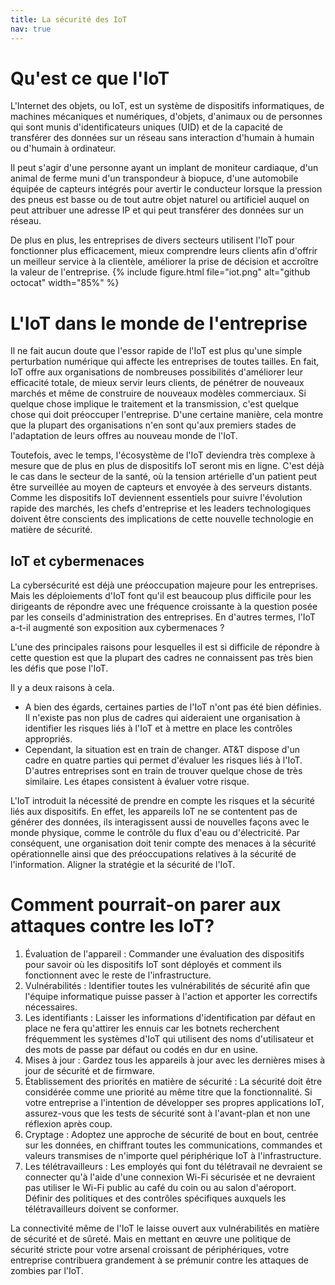 ```yaml
---
title: La sécurité des IoT
nav: true
---
```


# Qu'est ce que l'IoT

L'Internet des objets, ou IoT, est un système de dispositifs informatiques, de machines mécaniques et numériques, d'objets, d'animaux ou de personnes qui sont munis d'identificateurs uniques (UID) et de la capacité de transférer des données sur un réseau sans interaction d'humain à humain ou d'humain à ordinateur.

Il peut s'agir d'une personne ayant un implant de moniteur cardiaque, d'un animal de ferme muni d'un transpondeur à biopuce, d'une automobile équipée de capteurs intégrés pour avertir le conducteur lorsque la pression des pneus est basse ou de tout autre objet naturel ou artificiel auquel on peut attribuer une adresse IP et qui peut transférer des données sur un réseau.

De plus en plus, les entreprises de divers secteurs utilisent l'IoT pour fonctionner plus efficacement, mieux comprendre leurs clients afin d'offrir un meilleur service à la clientèle, améliorer la prise de décision et accroître la valeur de l'entreprise.
{% include figure.html file="iot.png" alt="github octocat" width="85%" %}


# L'IoT dans le monde de l'entreprise

Il ne fait aucun doute que l'essor rapide de l'IoT est plus qu'une simple perturbation numérique qui affecte les entreprises de toutes tailles. En fait, IoT offre aux organisations de nombreuses possibilités d'améliorer leur efficacité totale, de mieux servir leurs clients, de pénétrer de nouveaux marchés et même de construire de nouveaux modèles commerciaux. Si quelque chose implique le traitement et la transmission, c'est quelque chose qui doit préoccuper l'entreprise. D'une certaine manière, cela montre que la plupart des organisations n'en sont qu'aux premiers stades de l'adaptation de leurs offres au nouveau monde de l'IoT. 

Toutefois, avec le temps, l'écosystème de l'IoT deviendra très complexe à mesure que de plus en plus de dispositifs IoT seront mis en ligne. C'est déjà le cas dans le secteur de la santé, où la tension artérielle d'un patient peut être surveillée au moyen de capteurs et envoyée à des serveurs distants. Comme les dispositifs IoT deviennent essentiels pour suivre l'évolution rapide des marchés, les chefs d'entreprise et les leaders technologiques doivent être conscients des implications de cette nouvelle technologie en matière de sécurité.

## IoT et cybermenaces
La cybersécurité est déjà une préoccupation majeure pour les entreprises. Mais les déploiements d'IoT font qu'il est beaucoup plus difficile pour les dirigeants de répondre avec une fréquence croissante à la question posée par les conseils d'administration des entreprises. En d'autres termes, l'IoT a-t-il augmenté son exposition aux cybermenaces ?

 L'une des principales raisons pour lesquelles il est si difficile de répondre à cette question est que la plupart des cadres ne connaissent pas très bien les défis que pose l'IoT. 
 
 Il y a deux raisons à cela. 
 - A bien des égards, certaines parties de l'IoT n'ont pas été bien définies. Il n'existe pas non plus de cadres qui aideraient une organisation à identifier les risques liés à l'IoT et à mettre en place les contrôles appropriés. 
 - Cependant, la situation est en train de changer. AT&T dispose d'un cadre en quatre parties qui permet d'évaluer les risques liés à l'IoT. D'autres entreprises sont en train de trouver quelque chose de très similaire. Les étapes consistent à évaluer votre risque.

 L'IoT introduit la nécessité de prendre en compte les risques et la sécurité liés aux dispositifs. En effet, les appareils IoT ne se contentent pas de générer des données, ils interagissent aussi de nouvelles façons avec le monde physique, comme le contrôle du flux d'eau ou d'électricité. Par conséquent, une organisation doit tenir compte des menaces à la sécurité opérationnelle ainsi que des préoccupations relatives à la sécurité de l'information. Aligner la stratégie et la sécurité de l'IoT.

 

# Comment pourrait-on parer aux attaques contre les IoT?
 1. Évaluation de l'appareil : Commander une évaluation des dispositifs pour savoir où les dispositifs IoT sont déployés et comment ils fonctionnent avec le reste de l'infrastructure.
 2. Vulnérabilités : Identifier toutes les vulnérabilités de sécurité afin que l'équipe informatique puisse passer à l'action et apporter les correctifs nécessaires. 
 3. Les identifiants : Laisser les informations d'identification par défaut en place ne fera qu'attirer les ennuis car les botnets recherchent fréquemment les systèmes d'IoT qui utilisent des noms d'utilisateur et des mots de passe par défaut ou codés en dur en usine.   
 4. Mises à jour : Gardez tous les appareils à jour avec les dernières mises à jour de sécurité et de firmware.   
 5. Établissement des priorités en matière de sécurité : La sécurité doit être considérée comme une priorité au même titre que la fonctionnalité. Si votre entreprise a l'intention de développer ses propres applications IoT, assurez-vous que les tests de sécurité sont à l'avant-plan et non une réflexion après coup.   
 6. Cryptage : Adoptez une approche de sécurité de bout en bout, centrée sur les données, en chiffrant toutes les communications, commandes et valeurs transmises de n'importe quel périphérique IoT à l'infrastructure.   
 7. Les télétravailleurs : Les employés qui font du télétravail ne devraient se connecter qu'à l'aide d'une connexion Wi-Fi sécurisée et ne devraient pas utiliser le Wi-Fi public au café du coin ou au salon d'aéroport. Définir des politiques et des contrôles spécifiques auxquels les télétravailleurs doivent se conformer.

 La connectivité même de l'IoT le laisse ouvert aux vulnérabilités en matière de sécurité et de sûreté. Mais en mettant en œuvre une politique de sécurité stricte pour votre arsenal croissant de périphériques, votre entreprise contribuera grandement à se prémunir contre les attaques de zombies par l'IoT.